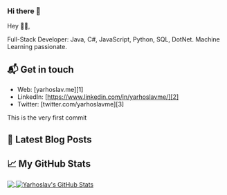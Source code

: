 ### Hi there 👋

<!--
**yarhoslavme/yarhoslavme** is a ✨ _special_ ✨ repository because its `README.md` (this file) appears on your GitHub profile.

Here are some ideas to get you started:

- 🔭 I’m currently working on ...
- 🌱 I’m currently learning ...
- 👯 I’m looking to collaborate on ...
- 🤔 I’m looking for help with ...
- 💬 Ask me about ...
- 📫 How to reach me: ...
- 😄 Pronouns: ...
- ⚡ Fun fact: ...
-->

Hey 👋🏻,

Full-Stack Developer: Java, C#, JavaScript, Python, SQL, DotNet. Machine Learning passionate.

## 📬 Get in touch

- Web: [yarhoslav.me][1]
- LinkedIn: [https://www.linkedin.com/in/yarhoslavme/][2]
- Twitter: [twitter.com/yarhoslavme][3]

This is the very first commit

## 📕 Latest Blog Posts

<!-- BLOG-POST-LIST:START -->

<!-- BLOG-POST-LIST:END -->

## &#x1f4c8; My GitHub Stats

<a href="https://github.com/yarhoslavme/yarhoslavme">
  <img align="center" src="https://github-readme-stats.vercel.app/api/top-langs/?username=yarhoslavme&hide=java,html&title_color=ffffff&text_color=c9cacc&icon_color=2bbc8a&bg_color=1d1f21" />
</a>

<a href="https://github.com/yarhoslavme/yarhoslavme">
  <img align="center" src="https://github-readme-stats.vercel.app/api?username=yarhoslavme&show_icons=true&line_height=27&count_private=true&title_color=ffffff&text_color=c9cacc&icon_color=2bbc8a&bg_color=1d1f21" alt="Yarhoslav's GitHub Stats" />
</a>
